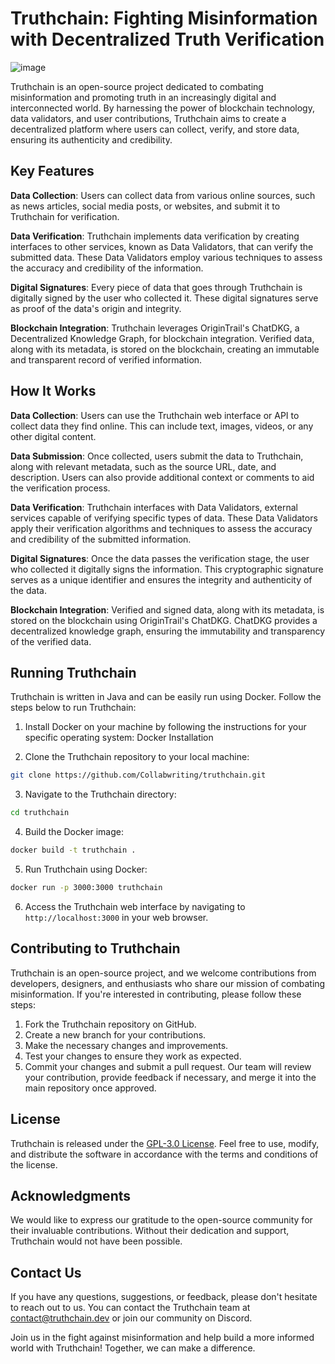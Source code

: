 # Truthchain: Fighting Misinformation with Decentralized Truth Verification

![image](https://github.com/Collabwriting/Truthchain/assets/9627557/c83b5f0a-b141-413e-902b-a7cbec6ffb21)


Truthchain is an open-source project dedicated to combating misinformation and promoting truth in an increasingly digital and interconnected world. By harnessing the power of blockchain technology, data validators, and user contributions, Truthchain aims to create a decentralized platform where users can collect, verify, and store data, ensuring its authenticity and credibility.

## Key Features
**Data Collection**: Users can collect data from various online sources, such as news articles, social media posts, or websites, and submit it to Truthchain for verification.

**Data Verification**: Truthchain implements data verification by creating interfaces to other services, known as Data Validators, that can verify the submitted data. These Data Validators employ various techniques to assess the accuracy and credibility of the information.

**Digital Signatures**: Every piece of data that goes through Truthchain is digitally signed by the user who collected it. These digital signatures serve as proof of the data's origin and integrity.

**Blockchain Integration**: Truthchain leverages OriginTrail's ChatDKG, a Decentralized Knowledge Graph, for blockchain integration. Verified data, along with its metadata, is stored on the blockchain, creating an immutable and transparent record of verified information.

## How It Works
**Data Collection**: Users can use the Truthchain web interface or API to collect data they find online. This can include text, images, videos, or any other digital content.

**Data Submission**: Once collected, users submit the data to Truthchain, along with relevant metadata, such as the source URL, date, and description. Users can also provide additional context or comments to aid the verification process.

**Data Verification**: Truthchain interfaces with Data Validators, external services capable of verifying specific types of data. These Data Validators apply their verification algorithms and techniques to assess the accuracy and credibility of the submitted information.

**Digital Signatures**: Once the data passes the verification stage, the user who collected it digitally signs the information. This cryptographic signature serves as a unique identifier and ensures the integrity and authenticity of the data.

**Blockchain Integration**: Verified and signed data, along with its metadata, is stored on the blockchain using OriginTrail's ChatDKG. ChatDKG provides a decentralized knowledge graph, ensuring the immutability and transparency of the verified data.

## Running Truthchain
Truthchain is written in Java and can be easily run using Docker. Follow the steps below to run Truthchain:

1. Install Docker on your machine by following the instructions for your specific operating system: Docker Installation

2. Clone the Truthchain repository to your local machine:
``` bash
git clone https://github.com/Collabwriting/truthchain.git
```

3. Navigate to the Truthchain directory:
``` bash
cd truthchain
```

4. Build the Docker image:
``` bash
docker build -t truthchain .
```

5. Run Truthchain using Docker:
``` bash
docker run -p 3000:3000 truthchain
```

6. Access the Truthchain web interface by navigating to `http://localhost:3000` in your web browser.

## Contributing to Truthchain
Truthchain is an open-source project, and we welcome contributions from developers, designers, and enthusiasts who share our mission of combating misinformation. If you're interested in contributing, please follow these steps:
1. Fork the Truthchain repository on GitHub.
2. Create a new branch for your contributions.
3. Make the necessary changes and improvements.
4. Test your changes to ensure they work as expected.
5. Commit your changes and submit a pull request.
Our team will review your contribution, provide feedback if necessary, and merge it into the main repository once approved.

## License
Truthchain is released under the [GPL-3.0 License](https://github.com/Collabwriting/Truthchain/blob/main/LICENSE). Feel free to use, modify, and distribute the software in accordance with the terms and conditions of the license.

## Acknowledgments
We would like to express our gratitude to the open-source community for their invaluable contributions. Without their dedication and support, Truthchain would not have been possible.

## Contact Us
If you have any questions, suggestions, or feedback, please don't hesitate to reach out to us. You can contact the Truthchain team at contact@truthchain.dev or join our community on Discord.

Join us in the fight against misinformation and help build a more informed world with Truthchain! Together, we can make a difference.
